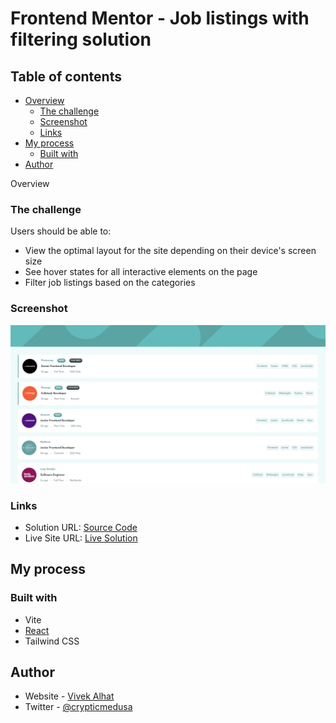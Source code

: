 # Frontend Mentor - Job listings with filtering solution

## Table of contents

- [Overview](#overview)
  - [The challenge](#the-challenge)
  - [Screenshot](#screenshot)
  - [Links](#links)
- [My process](#my-process)
  - [Built with](#built-with)
- [Author](#author)

Overview

### The challenge

Users should be able to:

- View the optimal layout for the site depending on their device's screen size
- See hover states for all interactive elements on the page
- Filter job listings based on the categories

### Screenshot

![Screenshot](/job-listings/screenshot/job-listings.png)

### Links

- Solution URL: [Source Code](https://github.com/VivekAlhat/Frontend-Mentor-Challenges/tree/main/job-listings)
- Live Site URL: [Live Solution](https://remarkable-speculoos-10ebfc.netlify.app/)

## My process

### Built with

- Vite
- [React](https://reactjs.org/)
- Tailwind CSS

## Author

- Website - [Vivek Alhat](https://www.vivekalhat.xyz)
- Twitter - [@crypticmedusa](https://www.twitter.com/crypticmedusa)
